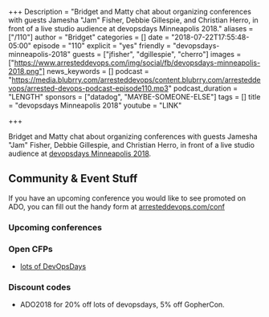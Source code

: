 +++
Description = "Bridget and Matty chat about organizing conferences with guests Jamesha \"Jam\" Fisher, Debbie Gillespie, and Christian Herro, in front of a live studio audience at devopsdays Minneapolis 2018."
aliases = ["/110"]
author = "Bridget"
categories = []
date = "2018-07-22T17:55:48-05:00"
episode = "110"
explicit = "yes"
friendly = "devopsdays-minneapolis-2018"
guests = ["jfisher", "dgillespie", "cherro"]
images = ["https://www.arresteddevops.com/img/social/fb/devopsdays-minneapolis-2018.png"]
news_keywords = []
podcast = "https://media.blubrry.com/arresteddevops/content.blubrry.com/arresteddevops/arrested-devops-podcast-episode110.mp3"
podcast_duration = "LENGTH"
sponsors = ["datadog", "MAYBE-SOMEONE-ELSE"]
tags = []
title = "devopsdays Minneapolis 2018"
youtube = "LINK"

+++

Bridget and Matty chat about organizing conferences with guests Jamesha "Jam" Fisher, Debbie Gillespie, and Christian Herro, in front of a live studio audience at [devopsdays Minneapolis 2018](http://www.devopsdays.org/events/2018-minneapolis/welcome/).


## Community & Event Stuff

If you have an upcoming conference you would like to see promoted on ADO, you can fill out the handy form at [arresteddevops.com/conf](https://arresteddevops.com/conf)

### Upcoming conferences

### Open CFPs

- [lots of DevOpsDays](https://devopsdays.org/speaking)

### Discount codes
- ADO2018 for 20% off lots of devopsdays, 5% off GopherCon.

